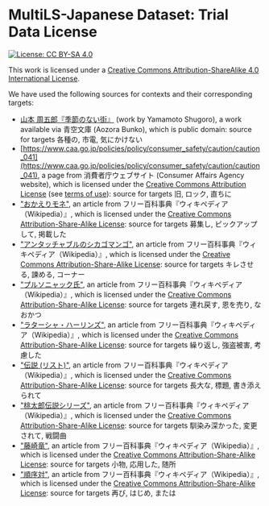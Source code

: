 # MultiLS-Japanese Dataset: Trial Data License

[![License: CC BY-SA 4.0](https://img.shields.io/badge/License-CC_BY--SA_4.0-lightgrey.svg)](https://creativecommons.org/licenses/by-sa/4.0/)

This work is licensed under a [Creative Commons Attribution-ShareAlike 4.0 International License](https://creativecommons.org/licenses/by-sa/4.0/).

We have used the following sources for contexts and their corresponding targets:

* [山本 周五郎『季節のない街』](https://www.aozora.gr.jp/cards/001869/card57822.html) (work by Yamamoto Shugoro), a work available via 青空文庫 (Aozora Bunko), which is public domain: source for targets 各種の, 市電, 気にかけない
* [https://www.caa.go.jp/policies/policy/consumer_safety/caution/caution_041](https://www.caa.go.jp/policies/policy/consumer_safety/caution/caution_041), a page from 消費者庁ウェブサイト (Consumer Affairs Agency website), which is licensed under the [Creative Commons Attribution License](https://creativecommons.org/licenses/by/4.0/) (see [terms of use](https://www.caa.go.jp/terms_of_use/)): source for targets 旧, ロック, 直ちに
* ["おかえりモネ"](https://ja.wikipedia.org/wiki/%E3%81%8A%E3%81%8B%E3%81%88%E3%82%8A%E3%83%A2%E3%83%8D), an article from フリー百科事典『ウィキペディア（Wikipedia）』, which is licensed under the [Creative Commons Attribution-Share-Alike License](https://creativecommons.org/licenses/by-sa/4.0/): source for targets 募集し, ピックアップして, 掲載した
* ["アンタッチャブルのシカゴマンゴ"](https://ja.wikipedia.org/wiki/%E3%82%A2%E3%83%B3%E3%82%BF%E3%83%83%E3%83%81%E3%83%A3%E3%83%96%E3%83%AB%E3%81%AE%E3%82%B7%E3%82%AB%E3%82%B4%E3%83%9E%E3%83%B3%E3%82%B4), an article from フリー百科事典『ウィキペディア（Wikipedia）』, which is licensed under the [Creative Commons Attribution-Share-Alike License](https://creativecommons.org/licenses/by-sa/4.0/): source for targets キレさせる, 諫める, コーナー
* ["プルソニャック氏"](https://ja.wikipedia.org/wiki/%E3%83%97%E3%83%AB%E3%82%BD%E3%83%8B%E3%83%A3%E3%83%83%E3%82%AF%E6%B0%8F), an article from フリー百科事典『ウィキペディア（Wikipedia）』, which is licensed under the [Creative Commons Attribution-Share-Alike License](https://creativecommons.org/licenses/by-sa/4.0/): source for targets 連れ戻す, 恩を売り, なおかつ
* ["ラターシャ・ハーリンズ"](https://ja.wikipedia.org/wiki/%E3%83%A9%E3%82%BF%E3%83%BC%E3%82%B7%E3%83%A3%E3%83%BB%E3%83%8F%E3%83%BC%E3%83%AA%E3%83%B3%E3%82%BA), an article from フリー百科事典『ウィキペディア（Wikipedia）』, which is licensed under the [Creative Commons Attribution-Share-Alike License](https://creativecommons.org/licenses/by-sa/4.0/): source for targets 繰り返し, 強盗被害, 考慮した
* ["伝説 (リスト)"](https://ja.wikipedia.org/wiki/%E4%BC%9D%E8%AA%AC%20%28%E3%83%AA%E3%82%B9%E3%83%88%29), an article from フリー百科事典『ウィキペディア（Wikipedia）』, which is licensed under the [Creative Commons Attribution-Share-Alike License](https://creativecommons.org/licenses/by-sa/4.0/): source for targets 長大な, 標題, 書き添えられて
* ["桃太郎伝説シリーズ"](https://ja.wikipedia.org/wiki/%E6%A1%83%E5%A4%AA%E9%83%8E%E4%BC%9D%E8%AA%AC%E3%82%B7%E3%83%AA%E3%83%BC%E3%82%BA), an article from フリー百科事典『ウィキペディア（Wikipedia）』, which is licensed under the [Creative Commons Attribution-Share-Alike License](https://creativecommons.org/licenses/by-sa/4.0/): source for targets 馴染み深かった, 変更されて, 戦闘曲
* ["藤崎竜"](https://ja.wikipedia.org/wiki/%E8%97%A4%E5%B4%8E%E7%AB%9C), an article from フリー百科事典『ウィキペディア（Wikipedia）』, which is licensed under the [Creative Commons Attribution-Share-Alike License](https://creativecommons.org/licenses/by-sa/4.0/): source for targets 小物, 応用した, 随所
* ["順序対"](https://ja.wikipedia.org/wiki/%E9%A0%86%E5%BA%8F%E5%AF%BE), an article from フリー百科事典『ウィキペディア（Wikipedia）』, which is licensed under the [Creative Commons Attribution-Share-Alike License](https://creativecommons.org/licenses/by-sa/4.0/): source for targets 再び, はじめ, または
